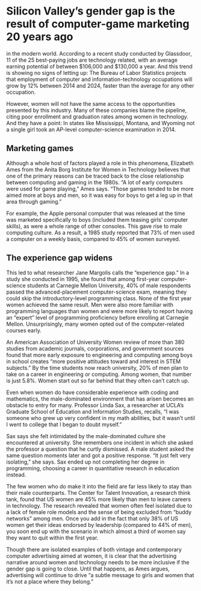 # Silicon Valley’s gender gap is the result of computer-game marketing 20 years ago

in the modern world. According to a recent study conducted by Glassdoor, 11 of the 25 best-paying jobs are technology related, with an average earning potential of between $106,000 and $130,000 a year. And this trend is showing no signs of letting up: The Bureau of Labor Statistics projects that employment of computer and information-technology occupations will grow by 12% between 2014 and 2024, faster than the average for any other occupation.

However, women will not have the same access to the opportunities presented by this industry. Many of these companies blame the pipeline, citing poor enrollment and graduation rates among women in technology. And they have a point: In states like Mississippi, Montana, and Wyoming not a single girl took an AP-level computer-science examination in 2014.

## Marketing games

Although a whole host of factors played a role in this phenomena, Elizabeth Ames from the Anita Borg Institute for Women in Technology believes that one of the primary reasons can be traced back to the close relationship between computing and gaming in the 1980s. “A lot of early computers were used for game playing,” Ames says. “Those games tended to be more aimed more at boys and men, so it was easy for boys to get a leg up in that area through gaming.”

For example, the Apple personal computer that was released at the time was marketed specifically to boys (included them teasing girls’ computer skills), as were a whole range of other consoles. This gave rise to male computing culture. As a result, a 1985 study reported that 73% of men used a computer on a weekly basis, compared to 45% of women surveyed.

## The experience gap widens

This led to what researcher Jane Margolis calls the “experience gap.” In a study she conducted in 1995, she found that among first-year computer-science students at Carnegie Mellon University, 40% of male respondents passed the advanced-placement computer-science exam, meaning they could skip the introductory-level programming class. None of the first year women achieved the same result. Men were also more familiar with programming languages than women and were more likely to report having an “expert” level of programming proficiency before enrolling at Carnegie Mellon. Unsurprisingly, many women opted out of the computer-related courses early.

An American Association of University Women review of more than 380 studies from academic journals, corporations, and government sources found that more early exposure to engineering and computing among boys in school creates “more positive attitudes toward and interest in STEM subjects.” By the time students now reach university, 20% of men plan to take on a career in engineering or computing. Among women, that number is just 5.8%. Women start out so far behind that they often can’t catch up.

Even when women do have considerable experience with coding and mathematics, the male-dominated environment that has arisen becomes an obstacle to entry for many. Professor Linda Sax, a researcher at UCLA’s Graduate School of Education and Information Studies, recalls, “I was someone who grew up very confident in my math abilities, but it wasn’t until I went to college that I began to doubt myself.”

Sax says she felt intimidated by the male-dominated culture she encountered at university. She remembers one incident in which she asked the professor a question that he curtly dismissed. A male student asked the same question moments later and got a positive response. “It just felt very isolating,” she says. Sax ended up not completing her degree in programming, choosing a career in quantitative research in education instead.

The few women who do make it into the field are far less likely to stay than their male counterparts. The Center for Talent Innovation, a research think tank, found that US women are 45% more likely than men to leave careers in technology. The research revealed that women often feel isolated due to a lack of female role models and the sense of being excluded from “buddy networks” among men. Once you add in the fact that only 38% of US women get their ideas endorsed by leadership (compared to 44% of men), you soon end up with the scenario in which almost a third of women say they want to quit within the first year.

Though there are isolated examples of both vintage and contemporary computer advertising aimed at women, it is clear that the advertising narrative around women and technology needs to be more inclusive if the gender gap is going to close. Until that happens, as Ames argues, advertising will continue to drive “a subtle message to girls and women that it’s not a place where they belong.”